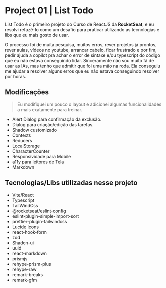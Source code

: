 # Project 01 | List Todo

List Todo é o primeiro projeto do Curso de ReactJS da **RocketSeat**, e eu resolvi refazê-lo como um desafio para praticar utilizando as tecnologias e libs que eu mais gosto de usar.

O processo foi de muita pesquisa, muitos erros, rever projetos já prontos, rever aulas, vídeos no youtube, arrancar cabelo, ficar frustrado e por fim, pedir ajuda a copilot pra achar o error de sintaxe e/ou typescript do código que eu não estava conseguindo lidar.
Sinceramente não sou muito fã de usar as IAs, mas tenho que admitir que foi uma mão na roda. Ela conseguiu me ajudar a resolver alguns erros que eu não estava conseguindo resolver por horas.


## Modificações
> Eu modifiquei um pouco o layout e adicionei algumas funcionalidades a mais exatamente para treinar.

- Alert Dialog para confirmação da exclusão.
- Dialog para criação/edição das tarefas.
- Shadow customizado
- Contexts
- Reducers
- LocalStorage
- CharacterCounter
- Responsividade para Mobile
- a11y para leitores de Tela
- Markdown

## Tecnologias/Libs utilizadas nesse projeto

- Vite/React
- Typescript
- TailWindCss
- @rocketseat/eslint-config
- eslint-plugin-simple-import-sort
- prettier-plugin-tailwindcss
- Lucide Icons
- react-hook-form
- zod
- Shadcn-ui
- uuid
- react-markdown
- prismjs
- rehype-prism-plus
- rehype-raw
- remark-breaks
- remark-gfm
